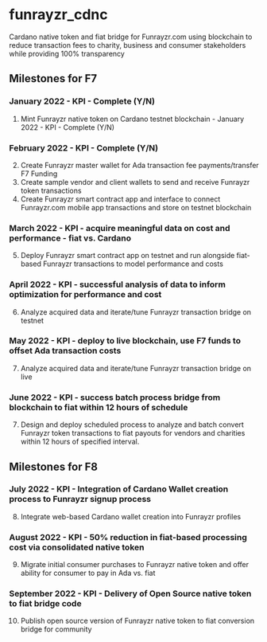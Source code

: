 # funrayzr_cdnc
Cardano native token and fiat bridge for Funrayzr.com using blockchain to reduce transaction fees to charity, business and consumer stakeholders while providing 100% transparency 

## Milestones for F7

### January 2022 - KPI - Complete (Y/N)
1. Mint Funrayzr native token on Cardano testnet blockchain - January 2022 - KPI - Complete (Y/N)

### February 2022 - KPI - Complete (Y/N)

2. Create Funrayzr master wallet for Ada transaction fee payments/transfer F7 Funding
3. Create sample vendor and client wallets to send and receive Funrayzr token transactions
4. Create Funrayzr smart contract app and interface to connect Funrayzr.com mobile app transactions and store on testnet blockchain

### March 2022 - KPI - acquire meaningful data on cost and performance - fiat vs. Cardano 

5. Deploy Funrayzr smart contract app on testnet and run alongside fiat-based Funrayzr transactions to model performance and costs

### April 2022 - KPI - successful analysis of data to inform optimization for performance and cost

6. Analyze acquired data and iterate/tune Funrayzr transaction bridge on testnet

### May 2022 - KPI - deploy to live blockchain, use F7 funds to offset Ada transaction costs

7. Analyze acquired data and iterate/tune Funrayzr transaction bridge on live

### June 2022 - KPI - success batch process bridge from blockchain to fiat within 12 hours of schedule

7. Design and deploy scheduled process to analyze and batch convert Funrayzr token transactions to fiat payouts for vendors and charities within 12 hours of specified interval.

## Milestones for F8
### July 2022 - KPI - Integration of Cardano Wallet creation process to Funrayzr signup process
8. Integrate web-based Cardano wallet creation into Funrayzr profiles

### August 2022 - KPI - 50% reduction in fiat-based processing cost via consolidated native token
9. Migrate initial consumer purchases to Funrayzr native token and offer ability for consumer to pay in Ada vs. fiat

### September 2022 - KPI - Delivery of Open Source native token to fiat bridge code
10. Publish open source version of Funrayzr native token to fiat conversion bridge for community

